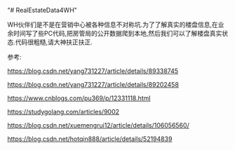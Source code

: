 "# RealEstateData4WH" 

WH伙伴们是不是在营销中心被各种信息不对称坑.为了了解真实的楼盘信息,在业余时间写了些PC代码,把房管局的公开数据爬到本地,然后我们可以了解楼盘真实状态.代码很粗糙,请大神扶正扶正.

参考:

https://blog.csdn.net/yang731227/article/details/89338745

https://blog.csdn.net/yang731227/article/details/89202458

https://www.cnblogs.com/pu369/p/12331118.html

https://studygolang.com/articles/9002

https://blog.csdn.net/xuemengrui12/article/details/106056560/

https://blog.csdn.net/hotqin888/article/details/52194839

